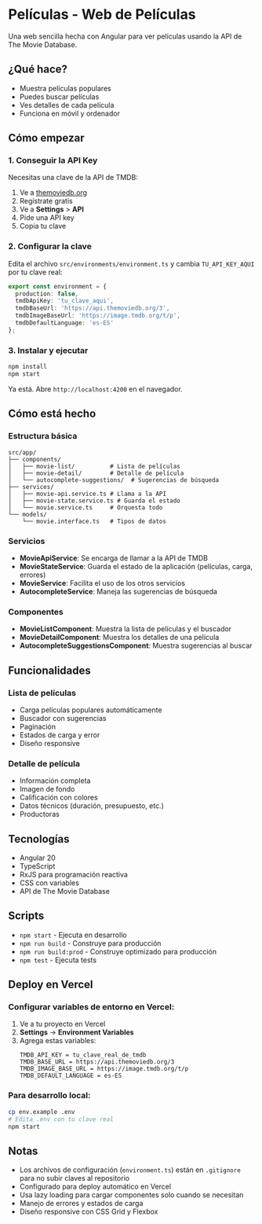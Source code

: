 # Películas - Web de Películas

Una web sencilla hecha con Angular para ver películas usando la API de The Movie Database.

## ¿Qué hace?

- Muestra películas populares
- Puedes buscar películas
- Ves detalles de cada película
- Funciona en móvil y ordenador

## Cómo empezar

### 1. Conseguir la API Key

Necesitas una clave de la API de TMDB:

1. Ve a [themoviedb.org](https://www.themoviedb.org/)
2. Regístrate gratis
3. Ve a **Settings** > **API**
4. Pide una API key
5. Copia tu clave

### 2. Configurar la clave

Edita el archivo `src/environments/environment.ts` y cambia `TU_API_KEY_AQUI` por tu clave real:

```typescript
export const environment = {
  production: false,
  tmdbApiKey: 'tu_clave_aqui',
  tmdbBaseUrl: 'https://api.themoviedb.org/3',
  tmdbImageBaseUrl: 'https://image.tmdb.org/t/p',
  tmdbDefaultLanguage: 'es-ES'
};
```

### 3. Instalar y ejecutar

```bash
npm install
npm start
```

Ya está. Abre `http://localhost:4200` en el navegador.

## Cómo está hecho

### Estructura básica

```
src/app/
├── components/
│   ├── movie-list/          # Lista de películas
│   ├── movie-detail/        # Detalle de película
│   └── autocomplete-suggestions/  # Sugerencias de búsqueda
├── services/
│   ├── movie-api.service.ts # Llama a la API
│   ├── movie-state.service.ts # Guarda el estado
│   └── movie.service.ts     # Orquesta todo
└── models/
    └── movie.interface.ts   # Tipos de datos
```

### Servicios

- **MovieApiService**: Se encarga de llamar a la API de TMDB
- **MovieStateService**: Guarda el estado de la aplicación (películas, carga, errores)
- **MovieService**: Facilita el uso de los otros servicios
- **AutocompleteService**: Maneja las sugerencias de búsqueda

### Componentes

- **MovieListComponent**: Muestra la lista de películas y el buscador
- **MovieDetailComponent**: Muestra los detalles de una película
- **AutocompleteSuggestionsComponent**: Muestra sugerencias al buscar

## Funcionalidades

### Lista de películas
- Carga películas populares automáticamente
- Buscador con sugerencias
- Paginación
- Estados de carga y error
- Diseño responsive

### Detalle de película
- Información completa
- Imagen de fondo
- Calificación con colores
- Datos técnicos (duración, presupuesto, etc.)
- Productoras

## Tecnologías

- Angular 20
- TypeScript
- RxJS para programación reactiva
- CSS con variables
- API de The Movie Database

## Scripts

- `npm start` - Ejecuta en desarrollo
- `npm run build` - Construye para producción
- `npm run build:prod` - Construye optimizado para producción
- `npm test` - Ejecuta tests

## Deploy en Vercel

### Configurar variables de entorno en Vercel:

1. Ve a tu proyecto en Vercel
2. **Settings** → **Environment Variables**
3. Agrega estas variables:
   ```
   TMDB_API_KEY = tu_clave_real_de_tmdb
   TMDB_BASE_URL = https://api.themoviedb.org/3
   TMDB_IMAGE_BASE_URL = https://image.tmdb.org/t/p
   TMDB_DEFAULT_LANGUAGE = es-ES
   ```

### Para desarrollo local:
```bash
cp env.example .env
# Edita .env con tu clave real
npm start
```

## Notas

- Los archivos de configuración (`environment.ts`) están en `.gitignore` para no subir claves al repositorio
- Configurado para deploy automático en Vercel
- Usa lazy loading para cargar componentes solo cuando se necesitan
- Manejo de errores y estados de carga
- Diseño responsive con CSS Grid y Flexbox